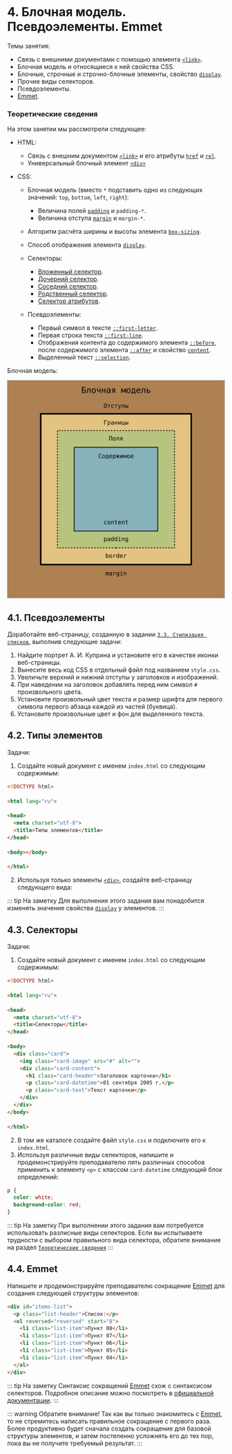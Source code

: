 # 4. Блочная модель. Псевдоэлементы. Emmet

Темы занятия:

- Связь с внешними документами с помощью элемента [`<link>`](https://webref.ru/html/link).
- Блочная модель и относящиеся к ней свойства CSS.
- Блочные, строчные и строчно-блочные элементы, свойство [`display`](https://webref.ru/css/display).
- Прочие виды селекторов.
- Псевдоэлементы.
- [Emmet](https://emmet.io).

### Теоретические сведения

На этом занятии мы рассмотрели следующее:

- HTML:

  - Связь с внешним документом [`<link>`](https://webref.ru/html/link) и его атрибуты [`href`](https://webref.ru/html/link/href) и [`rel`](https://webref.ru/html/link/rel).
  - Универсальный блочный элемент [`<div>`](https://webref.ru/html/div)

- CSS:

  - Блочная модель (вместо `*` подставить одно из следующих значений: `top`, `bottom`, `left`, `right`):

    - Величина полей [`padding`](https://webref.ru/css/padding) и `padding-*`.
    - Величина отступа [`margin`](https://webref.ru/css/padding) и `margin-*`.

  - Алгоритм расчёта ширины и высоты элемента [`box-sizing`](https://webref.ru/css/box-sizing).
  - Способ отображения элемента [`display`](https://webref.ru/css/display).

  - Селекторы:

    - [Вложенный селектор](https://webref.ru/css/selector/descendant).
    - [Дочерний селектор](https://webref.ru/css/selector/child).
    - [Соседний селектор](https://webref.ru/css/selector/adjacent).
    - [Родственный селектор](https://webref.ru/css/selector/sibling).
    - [Селектор атрибутов](https://webref.ru/css/selector/attr).

  - Псевдоэлементы:

    - Первый символ в тексте [`::first-letter`](https://webref.ru/css/first-letter).
    - Первая строка текста [`::first-line`](https://webref.ru/css/first-line).
    - Отображения контента до содержимого элемента [`::before`](https://webref.ru/css/before), после содержимого элемента [`::after`](https://webref.ru/css/after) и свойство [`content`](https://webref.ru/css/content).
    - Выделенный текст [`::selection`](https://webref.ru/css/first-line).

Блочная модель:

![Блочная модель](./box_model.svg)

## 4.1. Псевдоэлементы

Доработайте веб-страницу, созданную в задании [`3.3. Стилизация списков`](../../practice/03/#_3-3-иnnюстрации), выполнив следующие задачи:

1. Найдите портрет А. И. Куприна и установите его в качестве иконки веб-страницы.
2. Вынесите весь код CSS в отдельный файл под названием `style.css`.
3. Увеличьте верхний и нижний отступы у заголовков и изображений.
4. При наведении на заголовок добавлять перед ним символ `#` произвольного цвета.
5. Установите произвольный цвет текста и размер шрифта для первого символа первого абзаца каждой из частей (буквица).
6. Установите произвольные цвет и фон для выделенного текста.

## 4.2. Типы элементов

Задачи:

1. Создайте новый документ с именем `index.html` со следующим содержимым:

```html
<!DOCTYPE html>

<html lang="ru">

<head>
  <meta charset="utf-8">
  <title>Типы элементов</title>
</head>

<body></body>

</html>
```

2. Используя только элементы [`<div>`](https://webref.ru/html/div), создайте веб-страницу следующего вида:

<practice-04-02/>

::: tip На заметку
Для выполнения этого задания вам понадобится изменять значение свойства [`display`](https://webref.ru/css/display) у элементов.
:::

## 4.3. Селекторы

Задачи:

1. Создайте новый документ с именем `index.html` со следующим содержимым:

```html
<!DOCTYPE html>

<html lang="ru">

<head>
  <meta charset="utf-8">
  <title>Селекторы</title>
</head>

<body>
  <div class="card">
    <img class="card-image" src="#" alt="">
    <div class="card-content">
      <h1 class="card-header">Заголовок карточки</h1>
      <p class="card-datetime">01 сентября 2005 г.</p>
      <p class="card-text">Текст карточки</p>
    </div>
  </div>
</body>

</html>
```

2. В том же каталоге создайте файл `style.css` и подключите его к `index.html`.
3. Используя различные виды селекторов, напишите и продемонстрируйте преподавателю пять различных способов применить к элементу `<p>` с классом `card-datetime` следующий блок определений:

```css
p {
  color: white;
  background-color: red;
}
```

::: tip На заметку
При выполнении этого задания вам потребуется использовать разлисные виды селекторов. Если вы испытываете трудности с выбором правильного вида селектора, обратите внимание на раздел [`Теоретические сведения`](../../practice/04/#теоретические-сведения)
:::

## 4.4. Emmet

Напишите и продемонстрируйте преподавателю сокращение [Emmet](https://emmet.io) для создания следующей структуры элементов:

```html
<div id="items-list">
  <p class="list-header">Список:</p>
  <ol reversed="reversed" start="8">
    <li class="list-item">Пункт 08</li>
    <li class="list-item">Пункт 07</li>
    <li class="list-item">Пункт 06</li>
    <li class="list-item">Пункт 05</li>
    <li class="list-item">Пункт 04</li>
  </ol>
</div>
```

::: tip На заметку
Синтаксис сокращений [Emmet](https://emmet.io) схож с синтаксисом селекторов. Подробное описание можно посмотреть в [официальной документации](https://docs.emmet.io/abbreviations/syntax/).
:::

::: warning Обратите внимание!
Так как вы только знакомитесь с [Emmet](https://emmet.io), то не стремитесь написать правильное сокращение с первого раза. Более продуктивно будет сначала создать сокращение для базовой структуры элементов, и затем постепенно усложнять его до тех пор, пока вы не получите требуемый результат.
:::
